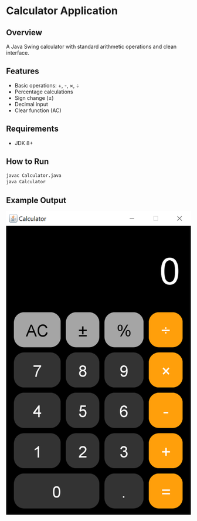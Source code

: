 # Calculator Application

## Overview

A Java Swing calculator with standard arithmetic operations and clean interface.

## Features

- Basic operations: +, -, ×, ÷
- Percentage calculations
- Sign change (±)
- Decimal input
- Clear function (AC)

## Requirements

- JDK 8+

## How to Run

```bash
javac Calculator.java
java Calculator
```

## Example Output

![Output Screenshot](images/output.png)
